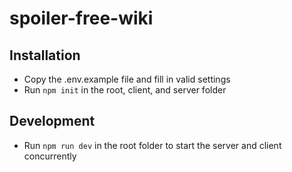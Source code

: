 # spoiler-free-wiki

## Installation

- Copy the .env.example file and fill in valid settings
- Run `npm init` in the root, client, and server folder

## Development

- Run `npm run dev` in the root folder to start the server and client concurrently
